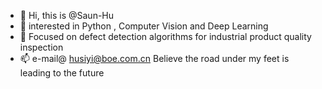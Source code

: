 - 👋 Hi, this is @Saun-Hu
- 👀 interested in Python , Computer Vision and Deep Learning
- 🌱 Focused on defect detection algorithms for industrial product quality inspection
- 📫 e-mail@ husiyi@boe.com.cn
 Believe the road under my feet is leading to the future

<!---
Saun-Hu/Saun-Hu is a ✨ special ✨ repository because its `README.md` (this file) appears on your GitHub profile.
You can click the Preview link to take a look at your changes.
--->
